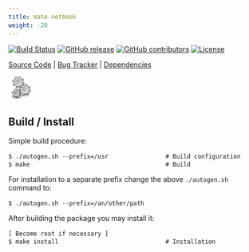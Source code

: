 ```yaml
---
title: mate-netbook
weight: -20
---
```


<span class="badge-placeholder">[![Build Status](https://travis-ci.org/mate-desktop/mate-netbook.svg?branch=master)](https://travis-ci.org/github/mate-desktop/mate-desktop)</span>
<span class="badge-placeholder">[![GitHub release](https://img.shields.io/github/v/release/mate-desktop/mate-netbook)](https://github.com/mate-desktop/mate-desktop/releases/latest)</span>
<span class="badge-placeholder">[![GitHub contributors](https://img.shields.io/github/contributors/mate-desktop/mate-netbook)](https://github.com/mate-desktop/mate-netbook/graphs/contributors)</span>
<span class="badge-placeholder">[![License](https://img.shields.io/github/license/mate-desktop/mate-netbook)](https://github.com/mate-desktop/mate-netbook/blob/main/LICENSE)</span>

[Source Code](https://github.com/mate-desktop/mate-netbook) | [Bug Tracker](https://github.com/mate-desktop/mate-netbook/issues) | [Dependencies](https://github.com/mate-desktop/mate-netbook/blob/master/.build.yml)

![](https://raw.githubusercontent.com/mate-desktop/mate-icon-theme/master/mate/48x48/actions/system-run.png)

## Build / Install

Simple build procedure:

```
$ ./autogen.sh --prefix=/usr                # Build configuration
$ make                                      # Build
```
For installation to a separate prefix change the above `./autogen.sh` command to:

```
$ ./autogen.sh --prefix=/an/other/path
```

After building the package you may install it:

```
[ Become root if necessary ]
$ make install                              # Installation
```

